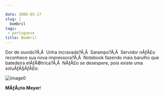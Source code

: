 ```yaml
---

date: 2006-05-17
slug: |
  bombril
tags:
 - portuguese
title: Bombril
---
```


Dor de ouvido?Ã‚Â  Unha incravada?Ã‚Â  Sarampo?Ã‚Â  Servidor nÃƒÂ£o
reconhece sua nova impressora?Ã‚Â  Notebook fazendo mais barulho que
batedeira elÃƒÂ©trica?Ã‚Â  NÃƒÂ£o se desespere, pois existe uma
soluÃƒÂ§ÃƒÂ£o:

![image0](http://static.flickr.com/56/148394570_bedc51e2b0_o.jpg)

**MÃƒÂ¡rio Meyer**!
